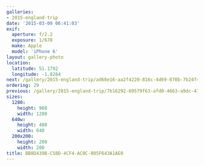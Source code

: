 ```yaml
---
galleries:
- 2015-england-trip
date: '2015-03-09 06:41:03'
exif:
  aperture: f/2.2
  exposure: 1/670
  make: Apple
  model: 'iPhone 6'
layout: gallery-photo
location:
  latitude: 51.1792
  longitude: -1.8264
next: /gallery/2015-england-trip/ad68e16-aa2f4220-816c-4d69-870b-7b24f42a02b1
ordering: 29
previous: /gallery/2015-england-trip/7b16292-69579f63-afd0-4663-a9dc-41c268cb5d67
sizes:
  1280:
    height: 960
    width: 1280
  640w:
    height: 480
    width: 640
  200x200:
    height: 200
    width: 200
title: BB8D439B-C58D-4CF4-AC0C-805F643A1AE0
---
```

